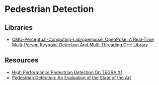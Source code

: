 # Pedestrian Detection

## Libraries

- [CMU-Perceptual-Computing-Lab/openpose: OpenPose: A Real-Time Multi-Person Keypoint Detection And Multi-Threading C++ Library](https://github.com/CMU-Perceptual-Computing-Lab/openpose)

## Resources
- [High Performance Pedestrian Detection On TEGRA X1](https://maxlv.net/high-performance-pedestrian-detection-on-tegra-x1/)
- [Pedestrian Detection: An Evaluation of the State of the Art](http://www.vision.caltech.edu/Image_Datasets/CaltechPedestrians/files/PAMI12pedestrians.pdf)
